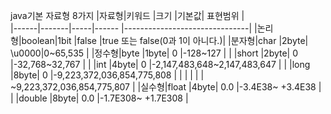 java기본 자료형 8가지 
|자료형|키워드 |크기 |기본값|           표현범위            |                    
|------|-------|-----|------ |-------------------------------|
|논리형|boolean|1bit |false  |true 또는 false(0과 1이 아니다.)|
|분자형|char   |2byte| \u0000|0~65,535                       | 
|정수형|byte   |1byte| 0     |-128~127                       | 
|      |short  |2byte| 0     |-32,768~32,767                 |
|      |int    |4byte| 0     |-2,147,483,648~2,147,483,647   |
|      |long   |8byte| 0     |-9,223,372,036,854,775,808     |
|      |       |     |       | ~9,223,372,036,854,775,807    |
|실수형|float  |4byte| 0.0   |-3.4E38~ +3.4E38               |
|      |double |8byte| 0.0   |-1.7E308~ +1.7E308             |
